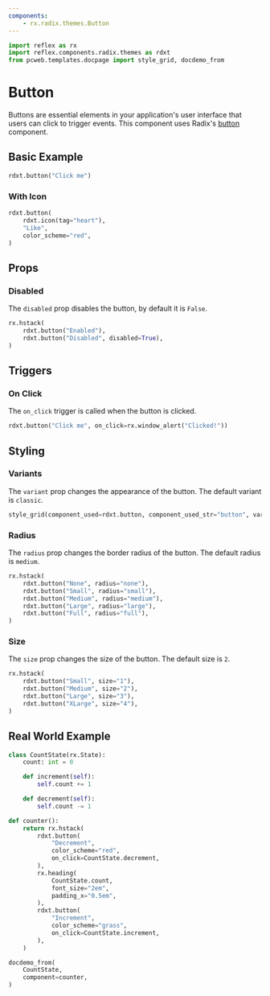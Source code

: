 ```yaml
---
components:
    - rx.radix.themes.Button
---
```



```python exec
import reflex as rx
import reflex.components.radix.themes as rdxt
from pcweb.templates.docpage import style_grid, docdemo_from
```

 
# Button

Buttons are essential elements in your application's user interface that users can click to trigger events. This component uses Radix's [button](https://radix-ui.com/primitives/docs/components/button) component. 

## Basic Example

```python demo
rdxt.button("Click me")
```

### With Icon

```python demo
rdxt.button(
    rdxt.icon(tag="heart"),
    "Like",
    color_scheme="red",
)
```

## Props

### Disabled

The `disabled` prop disables the button, by default it is `False`.

```python demo
rx.hstack(
    rdxt.button("Enabled"),
    rdxt.button("Disabled", disabled=True),
)
```

## Triggers

### On Click

The `on_click` trigger is called when the button is clicked.

```python demo
rdxt.button("Click me", on_click=rx.window_alert("Clicked!"))
```

## Styling

### Variants

The `variant` prop changes the appearance of the button. The default variant is `classic`.

```python eval
style_grid(component_used=rdxt.button, component_used_str="button", variants=["classic", "solid", "soft", "surface", "outline", "ghost"], components_passed="Next", disabled=True)
```

### Radius

The `radius` prop changes the border radius of the button. The default radius is `medium`.

```python demo
rx.hstack(
    rdxt.button("None", radius="none"),
    rdxt.button("Small", radius="small"),
    rdxt.button("Medium", radius="medium"),
    rdxt.button("Large", radius="large"),
    rdxt.button("Full", radius="full"),
)
```

### Size

The `size` prop changes the size of the button. The default size is `2`.

```python demo
rx.hstack(
    rdxt.button("Small", size="1"),
    rdxt.button("Medium", size="2"),
    rdxt.button("Large", size="3"),
    rdxt.button("XLarge", size="4"),
)
```


## Real World Example

```python exec
class CountState(rx.State):
    count: int = 0

    def increment(self):
        self.count += 1

    def decrement(self):
        self.count -= 1

def counter():
    return rx.hstack(
        rdxt.button(
            "Decrement",
            color_scheme="red",
            on_click=CountState.decrement,
        ),
        rx.heading(
            CountState.count,
            font_size="2em",
            padding_x="0.5em",
        ),
        rdxt.button(
            "Increment",
            color_scheme="grass",
            on_click=CountState.increment,
        ),
    )

```



```python eval
docdemo_from(
    CountState,
    component=counter,
)
```